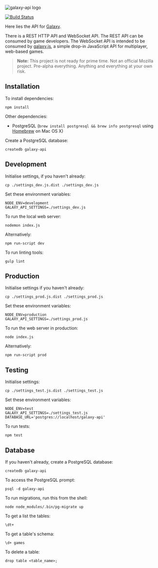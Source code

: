 ![galaxy-api logo](images/logo.png?raw=true)

[![Build Status](https://travis-ci.org/mozilla/galaxy-api.svg?branch=master)](https://travis-ci.org/mozilla/galaxy-api "Build Status")

Here lies the API for [Galaxy](https://github.com/mozilla/galaxy).

There is a REST HTTP API and WebSocket API. The REST API can be consumed by game developers. The WebSocket API is intended to be consumed by [galaxy.js](https://github.com/mozilla/galaxy.js), a simple drop-in JavaScript API for multiplayer, web-based games.

> __Note:__ This project is not ready for prime time. Not an official Mozilla project. Pre-alpha everything. Anything and everything at your own risk.


## Installation

To install dependencies:

    npm install

Other dependencies:

* PostgreSQL (`brew install postgresql && brew info postgresql` using [Homebrew](http://brew.sh/) on Mac OS X)

Create a PostgreSQL database:

    createdb galaxy-api


## Development

Initialise settings, if you haven't already:

    cp ./settings_dev.js.dist ./settings_dev.js

Set these environment variables:

    NODE_ENV=development
    GALAXY_API_SETTINGS=./settings_dev.js

To run the local web server:

    nodemon index.js

Alternatively:

    npm run-script dev

To run linting tools:

    gulp lint


## Production

Initialise settings if you haven't already:

    cp ./settings_prod.js.dist ./settings_prod.js

Set these environment variables:

    NODE_ENV=production
    GALAXY_API_SETTINGS=./settings_prod.js

To run the web server in production:

    node index.js

Alternatively:

    npm run-script prod


## Testing

Initialise settings:

    cp ./settings_test.js.dist ./settings_test.js

Set these environment variables:

    NODE_ENV=test
    GALAXY_API_SETTINGS=./settings_test.js
    DATABASE_URL='postgres://localhost/galaxy-api'

To run tests:

    npm test


## Database

If you haven't already, create a PostgreSQL database:

    createdb galaxy-api

To access the PostgreSQL prompt:

    psql -d galaxy-api

To run migrations, run this from the shell:

    node node_modules/.bin/pg-migrate up

To get a list the tables:

    \dt+

To get a table's schema:

    \d+ games

To delete a table:

    drop table <table_name>;
